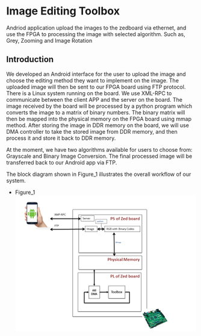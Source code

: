 # Image Editing Toolbox

Andriod application upload the images to the zedboard via ethernet, and use the FPGA to processing the image with selected algorithm. Such as, Grey, Zooming and Image Rotation

## Introduction
We developed an Android interface for the user to upload the image and choose the editing method they want to implement on the image. The uploaded image will then be sent to our FPGA board using FTP protocol. There is a Linux system running on the board. We use XML-RPC to communicate between the client APP and the server on the board. The image received by the board will be processed by a python program which converts the image to a matrix of binary numbers. The binary matrix will then be mapped into the physical memory on the FPGA board using mmap method. After storing the image in DDR memory on the board, we will use DMA controller to take the stored image from DDR memory, and then process it and store it back to DDR memory.

At the moment, we have two algorithms available for users to choose from: Grayscale and Binary Image Conversion. The final processed image will be transferred back to our Android app via FTP.

The block diagram shown in Figure_1 illustrates the overall workflow of our system.

* Figure_1
![picture](https://github.com/pty41/2016_2017_course_assignment/blob/master/Applied%20Embedded%20Systems%20Project/figure_1.png)
